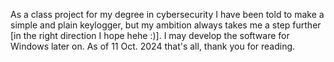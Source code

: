 As a class project for my degree in cybersecurity I have been told to make a simple and plain keylogger, but my ambition always takes me a step further [in the right direction I hope hehe :)]. I may develop the software for Windows later on. As of 11 Oct. 2024 that's all, thank you for reading.
